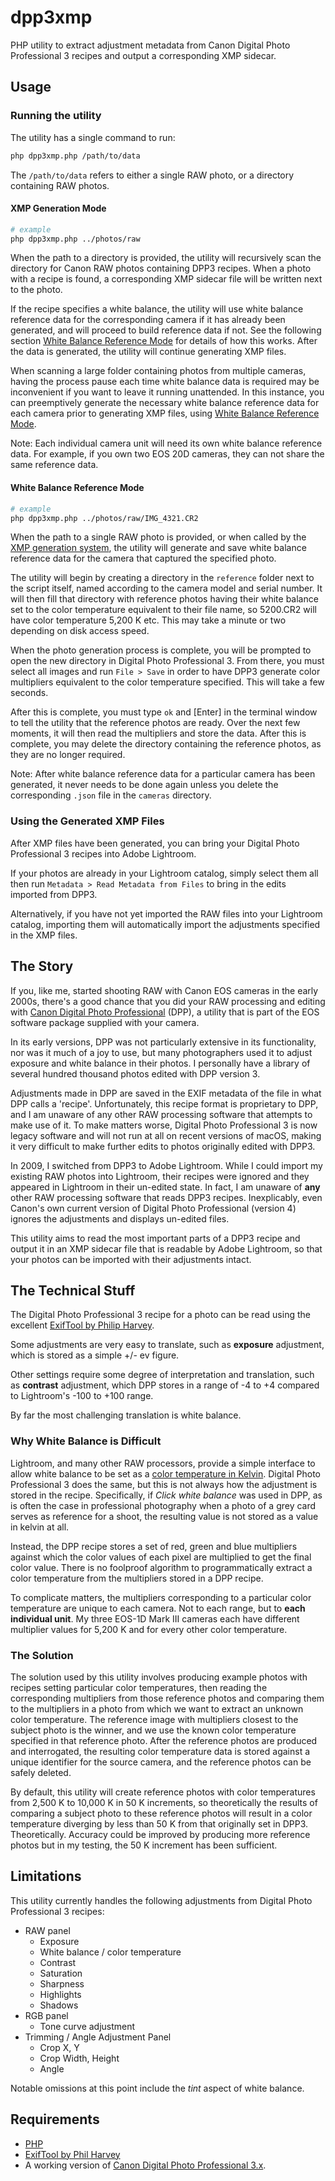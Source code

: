 # dpp3xmp
PHP utility to extract adjustment metadata from Canon Digital Photo Professional 3 recipes and output a corresponding XMP sidecar.

## Usage

### Running the utility

The utility has a single command to run:
```bash
php dpp3xmp.php /path/to/data
```
The `/path/to/data` refers to either a single RAW photo, or a directory containing RAW photos.

#### XMP Generation Mode

```bash
# example
php dpp3xmp.php ../photos/raw
```

When the path to a directory is provided, the utility will recursively scan the directory for Canon RAW photos containing DPP3 recipes. When a photo with a recipe is found, a corresponding XMP sidecar file will be written next to the photo.

If the recipe specifies a white balance, the utility will use white balance reference data for the corresponding camera if it has already been generated, and will proceed to build reference data if not. See the following section [White Balance Reference Mode](#white-balance-reference-mode) for details of how this works. After the data is generated, the utility will continue generating XMP files.

When scanning a large folder containing photos from multiple cameras, having the process pause each time white balance data is required may be inconvenient if you want to leave it running unattended. In this instance, you can preemptively generate the necessary white balance reference data for each camera prior to generating XMP files, using [White Balance Reference Mode](#white-balance-reference-mode).

Note: Each individual camera unit will need its own white balance reference data. For example, if you own two EOS 20D cameras, they can not share the same reference data.

#### White Balance Reference Mode

```bash
# example
php dpp3xmp.php ../photos/raw/IMG_4321.CR2
```

When the path to a single RAW photo is provided, or when called by the [XMP generation system](#xmp-generation-mode), the utility will generate and save white balance reference data for the camera that captured the specified photo.

The utility will begin by creating a directory in the `reference` folder next to the script itself, named according to the camera model and serial number. It will then fill that directory with reference photos having their white balance set to the color temperature equivalent to their file name, so 5200.CR2 will have color temperature 5,200 K etc. This may take a minute or two depending on disk access speed.

When the photo generation process is complete, you will be prompted to open the new directory in Digital Photo Professional 3. From there, you must select all images and run `File > Save` in order to have DPP3 generate color multipliers equivalent to the color temperature specified. This will take a few seconds.

After this is complete, you must type `ok` and [Enter] in the terminal window to tell the utility that the reference photos are ready. Over the next few moments, it will then read the multipliers and store the data. After this is complete, you may delete the directory containing the reference photos, as they are no longer required.

Note: After white balance reference data for a particular camera has been generated, it never needs to be done again unless you delete the corresponding `.json` file in the `cameras` directory.

### Using the Generated XMP Files

After XMP files have been generated, you can bring your Digital Photo Professional 3 recipes into Adobe Lightroom.

If your photos are already in your Lightroom catalog, simply select them all then run `Metadata > Read Metadata from Files` to bring in the edits imported from DPP3.

Alternatively, if you have not yet imported the RAW files into your Lightroom catalog, importing them will automatically import the adjustments specified in the XMP files.

## The Story

If you, like me, started shooting RAW with Canon EOS cameras in the early 2000s, there's a good chance that you did your RAW processing and editing with [Canon Digital Photo Professional](https://www.eos-magazine.com/articles/dpp/) (DPP), a utility that is part of the EOS software package supplied with your camera.

In its early versions, DPP was not particularly extensive in its functionality, nor was it much of a joy to use, but many photographers used it to adjust exposure and white balance in their photos. I personally have a library of several hundred thousand photos edited with DPP version 3.

Adjustments made in DPP are saved in the EXIF metadata of the file in what DPP calls a 'recipe'. Unfortunately, this recipe format is proprietary to DPP, and I am unaware of any other RAW processing software that attempts to make use of it. To make matters worse, Digital Photo Professional 3 is now legacy software and will not run at all on recent versions of macOS, making it very difficult to make further edits to photos originally edited with DPP3.

In 2009, I switched from DPP3 to Adobe Lightroom. While I could import my existing RAW photos into Lightroom, their recipes were ignored and they appeared in Lightroom in their un-edited state. In fact, I am unaware of **any** other RAW processing software that reads DPP3 recipes. Inexplicably, even Canon's own current version of Digital Photo Professional (version 4) ignores the adjustments and displays un-edited files. 

This utility aims to read the most important parts of a DPP3 recipe and output it in an XMP sidecar file that is readable by Adobe Lightroom, so that your photos can be imported with their adjustments intact.

## The Technical Stuff

The Digital Photo Professional 3 recipe for a photo can be read using the excellent [ExifTool by Philip Harvey](https://exiftool.org).

Some adjustments are very easy to translate, such as **exposure** adjustment, which is stored as a simple +/- ev figure.

Other settings require some degree of interpretation and translation, such as **contrast** adjustment, which DPP stores in a range of -4 to +4 compared to Lightroom's -100 to +100 range.

By far the most challenging translation is white balance.

### Why White Balance is Difficult

Lightroom, and many other RAW processors, provide a simple interface to allow white balance to be set as a [color temperature in Kelvin](https://en.wikipedia.org/wiki/Color_temperature). Digital Photo Professional 3 does the same, but this is not always how the adjustment is stored in the recipe. Specifically, if _Click white balance_ was used in DPP, as is often the case in professional photography when a photo of a grey card serves as reference for a shoot, the resulting value is not stored as a value in kelvin at all.

Instead, the DPP recipe stores a set of red, green and blue multipliers against which the color values of each pixel are multiplied to get the final color value. There is no foolproof algorithm to programmatically extract a color temperature from the multipliers stored in a DPP recipe. 

To complicate matters, the multipliers corresponding to a particular color temperature are unique to each camera. Not to each range, but to **each individual unit**. My three EOS-1D Mark III cameras each have different multiplier values for 5,200 K and for every other color temperature.

### The Solution

The solution used by this utility involves producing example photos with recipes setting particular color temperatures, then reading the corresponding multipliers from those reference photos and comparing them to the multipliers in a photo from which we want to extract an unknown color temperature. The reference image with multipliers closest to the subject photo is the winner, and we use the known color temperature specified in that reference photo. After the reference photos are produced and interrogated, the resulting color temperature data is stored against a unique identifier for the source camera, and the reference photos can be safely deleted.

By default, this utility will create reference photos with color temperatures from 2,500 K to 10,000 K in 50 K increments, so theoretically the results of comparing a subject photo to these reference photos will result in a color temperature diverging by less than 50 K from that originally set in DPP3. Theoretically. Accuracy could be improved by producing more reference photos but in my testing, the 50 K increment has been sufficient.

## Limitations

This utility currently handles the following adjustments from Digital Photo Professional 3 recipes:

- RAW panel
  - Exposure
  - White balance / color temperature
  - Contrast
  - Saturation
  - Sharpness
  - Highlights
  - Shadows
- RGB panel
  - Tone curve adjustment
- Trimming / Angle Adjustment Panel
  - Crop X, Y
  - Crop Width, Height
  - Angle

Notable omissions at this point include the _tint_ aspect of white balance.


## Requirements
* [PHP](https://www.php.net/downloads)
* [ExifTool by Phil Harvey](https://exiftool.org)
* A working version of [Canon Digital Photo Professional 3.x](https://support.usa.canon.com/kb/index?page=content&id=ART116547).